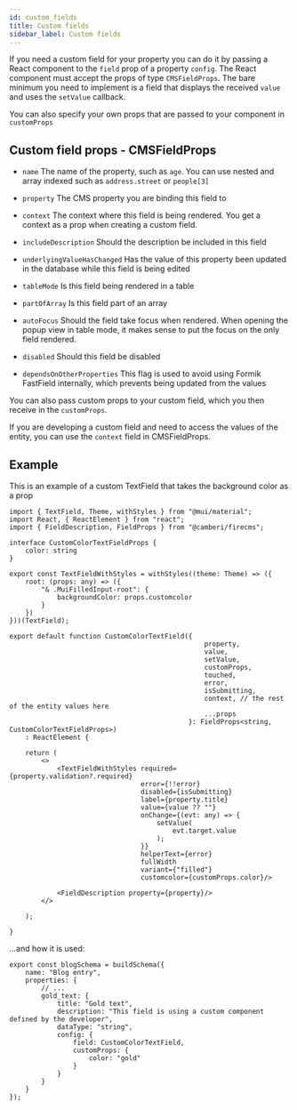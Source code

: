 ```yaml
---
id: custom_fields
title: Custom fields
sidebar_label: Custom fields
---
```


If you need a custom field for your property you can do it by passing a React
component to the `field` prop of a property `config`. The React component must
accept the props of type `CMSFieldProps`. The bare minimum you need to implement is a field that displays the
received `value` and uses the `setValue` callback.

You can also specify your own props that are passed to your component in `customProps`

## Custom field props - CMSFieldProps

* `name` The name of the property, such as `age`. You can use nested and array
  indexed such as `address.street` or `people[3]`

* `property` The CMS property you are binding this field to

* `context` The context where this field is being rendered. You get a
  context as a prop when creating a custom field.

* `includeDescription` Should the description be included in this field

* `underlyingValueHasChanged` Has the value of this property been updated
  in the database while this field is being edited

* `tableMode` Is this field being rendered in a table

* `partOfArray` Is this field part of an array

* `autoFocus` Should the field take focus when rendered. When opening the
  popup view in table mode, it makes sense to put the focus on the only
  field rendered.

* `disabled` Should this field be disabled

* `dependsOnOtherProperties` This flag is used to avoid using Formik
  FastField internally, which prevents being updated from the values

You can also pass custom props to your custom field, which you then receive in
the `customProps`.

If you are developing a custom field and need to access the values of the
entity, you can use the `context` field in CMSFieldProps.

## Example

This is an example of a custom TextField that takes the background color as a prop

```tsx
import { TextField, Theme, withStyles } from "@mui/material";
import React, { ReactElement } from "react";
import { FieldDescription, FieldProps } from "@camberi/firecms";

interface CustomColorTextFieldProps {
    color: string
}

export const TextFieldWithStyles = withStyles((theme: Theme) => ({
    root: (props: any) => ({
        "& .MuiFilledInput-root": {
            backgroundColor: props.customcolor
        }
    })
}))(TextField);

export default function CustomColorTextField({
                                                 property,
                                                 value,
                                                 setValue,
                                                 customProps,
                                                 touched,
                                                 error,
                                                 isSubmitting,
                                                 context, // the rest of the entity values here
                                                 ...props
                                             }: FieldProps<string, CustomColorTextFieldProps>)
    : ReactElement {

    return (
        <>
            <TextFieldWithStyles required={property.validation?.required}
                                 error={!!error}
                                 disabled={isSubmitting}
                                 label={property.title}
                                 value={value ?? ""}
                                 onChange={(evt: any) => {
                                     setValue(
                                         evt.target.value
                                     );
                                 }}
                                 helperText={error}
                                 fullWidth
                                 variant={"filled"}
                                 customcolor={customProps.color}/>

            <FieldDescription property={property}/>
        </>

    );

}
```

...and how it is used:
```tsx
export const blogSchema = buildSchema({
    name: "Blog entry",
    properties: {
        // ...
        gold_text: {
            title: "Gold text",
            description: "This field is using a custom component defined by the developer",
            dataType: "string",
            config: {
                field: CustomColorTextField,
                customProps: {
                    color: "gold"
                }
            }
        }
    }
});
```
